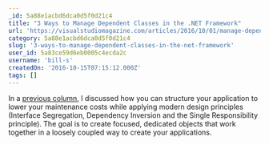```yaml
---
_id: 5a88e1acbd6dca0d5f0d21c4
title: "3 Ways to Manage Dependent Classes in the .NET Framework"
url: 'https://visualstudiomagazine.com/articles/2016/10/01/manage-dependent-classes.aspx'
category: 5a88e1acbd6dca0d5f0d21c4
slug: '3-ways-to-manage-dependent-classes-in-the-net-framework'
user_id: 5a83ce59d6eb0005c4ecda2c
username: 'bill-s'
createdOn: '2016-10-15T07:15:12.000Z'
tags: []
---
```


In a <a href="https://visualstudiomagazine.com/articles/2016/10/01/loosely-coupled-classes.aspx" target="_blank">previous column</a>, I discussed how you can structure your application to lower your maintenance costs while applying modern design principles (Interface Segregation, Dependency Inversion and the Single Responsibility principle). The goal is to create focused, dedicated objects that work together in a loosely coupled way to create your applications.
